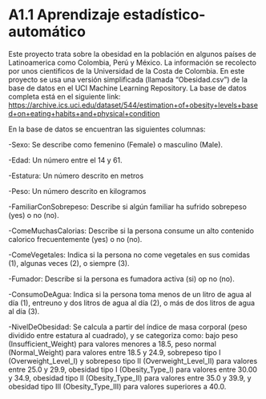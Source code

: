 # A1.1 Aprendizaje estadístico-automático
Este proyecto trata sobre la obesidad en la población en algunos países de Latinoamerica como Colombia, Perú y México. La información se recolecto por unos cientificos de la Universidad de la Costa de Colombia. En este proyecto se usa una versión simplificada (llamada “Obesidad.csv”) de la base de datos en el UCI Machine Learning Repository. La base de datos completa está en el siguiente link: https://archive.ics.uci.edu/dataset/544/estimation+of+obesity+levels+based+on+eating+habits+and+physical+condition

En la base de datos se encuentran las siguientes columnas:

-Sexo: Se describe como femenino (Female) o masculino (Male).

-Edad: Un número entre el 14 y 61.

-Estatura: Un número descrito en metros

-Peso: Un número descrito en kilogramos

-FamiliarConSobrepeso: Describe si algún familiar ha sufrido sobrepeso (yes) o no (no).

-ComeMuchasCalorias: Describe si la persona consume un alto contenido calorico frecuentemente (yes) o no (no).

-ComeVegetales: Indica si la persona no come vegetales en sus comidas (1), algunas veces (2), o siempre (3).

-Fumador: Describe si la persona es fumadora activa (si) op no (no).

-ConsumoDeAgua: Indica si la persona toma menos de un litro de agua al día (1), entreuno y dos litros de agua al día (2), o más de dos litros de agua al día (3).

-NivelDeObesidad: Se calcula a partir del índice de masa corporal (peso dividido entre estatura al cuadrado), y se categoriza como: bajo peso (Insufficient_Weight) para valores menores a 18.5, peso normal (Normal_Weight) para valores entre 18.5 y 24.9, sobrepeso tipo I (Overweight_Level_I) y sobrepeso tipo II (Overweight_Level_II) para valores entre 25.0 y 29.9, obesidad tipo I (Obesity_Type_I) para valores entre 30.00 y 34.9, obesidad tipo II (Obesity_Type_II) para valores entre 35.0 y 39.9, y obesidad tipo III (Obesity_Type_III) para valores superiores a 40.0.

